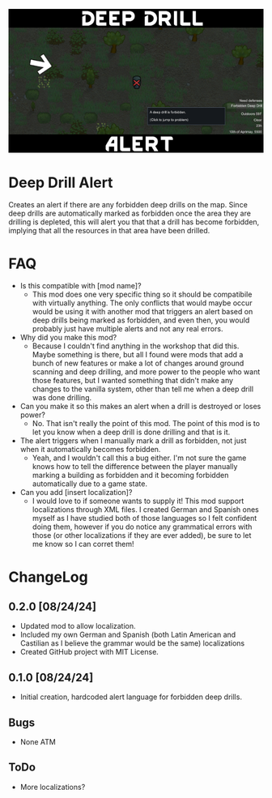 ![Alt text](/About/Preview.png?raw=true "Preview")

# Deep Drill Alert
Creates an alert if there are any forbidden deep drills on the map. Since deep drills are automatically marked as forbidden once the area they are drilling is depleted, this will alert you that that a drill has become forbidden, implying that all the resources in that area have been drilled.

# FAQ
- Is this compatible with [mod name]?
  - This mod does one very specific thing so it should be compatibile with virtually anything. The only conflicts that would maybe occur would be using it with another mod that triggers an alert based on deep drills being marked as forbidden, and even then, you would probably just have multiple alerts and not any real errors.
- Why did you make this mod?
  - Because I couldn't find anything in the workshop that did this. Maybe something is there, but all I found were mods that add a bunch of new features or make a lot of changes around ground scanning and deep drilling, and more power to the people who want those features, but I wanted something that didn't make any changes to the vanilla system, other than tell me when a deep drill was done drilling.
- Can you make it so this makes an alert when a drill is destroyed or loses power?
  - No. That isn't really the point of this mod. The point of this mod is to let you know when a deep drill is done drilling and that is it.
- The alert triggers when I manually mark a drill as forbidden, not just when it automatically becomes forbidden.
  - Yeah, and I wouldn't call this a bug either. I'm not sure the game knows how to tell the difference between the player manually marking a building as forbidden and it becoming forbidden automatically due to a game state.
- Can you add [insert localization]?
  - I would love to if someone wants to supply it! This mod support localizations through XML files. I created German and Spanish ones myself as I have studied both of those languages so I felt confident doing them, however if you do notice any grammatical errors with those (or other localizations if they are ever added), be sure to let me know so I can corret them!

# ChangeLog
## 0.2.0 [08/24/24]
- Updated mod to allow localization.
- Included my own German and Spanish (both Latin American and Castilian as I believe the grammar would be the same) localizations
- Created GitHub project with MIT License.

## 0.1.0 [08/24/24]
- Initial creation, hardcoded alert language for forbidden deep drills.

## Bugs
- None ATM

## ToDo
- More localizations?
